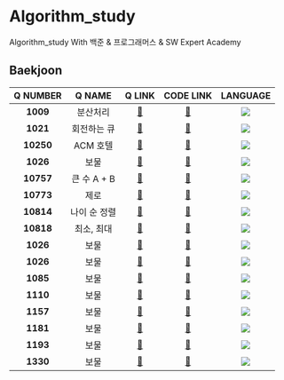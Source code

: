 # Algorithm_study

Algorithm_study With 백준 & 프로그래머스 & SW Expert Academy

## Baekjoon
Q NUMBER|Q NAME|Q LINK|CODE LINK|LANGUAGE|
|:--:|:--:|:--:|:--:|:--:|
|**1009**|분산처리|[:link:](https://www.acmicpc.net/problem/1009)|[:link:](https://github.com/pjs990301/Algorithm_study/blob/main/src/BaekJoon/joon1009.java)|<img src="https://img.shields.io/badge/JAVA-007396?style=for-the-badge&logo=java&logoColor=white">|
|**1021**|회전하는 큐|[:link:](https://www.acmicpc.net/problem/1021)|[:link:](https://github.com/pjs990301/Algorithm_study/blob/main/src/BaekJoon/joon1021.java)|<img src="https://img.shields.io/badge/JAVA-007396?style=for-the-badge&logo=java&logoColor=white">|
|**10250**|ACM 호텔|[:link:](https://www.acmicpc.net/problem/10250)|[:link:](https://github.com/pjs990301/Algorithm_study/blob/main/src/BaekJoon/joon10250.java)|<img src="https://img.shields.io/badge/JAVA-007396?style=for-the-badge&logo=java&logoColor=white">|
|**1026**|보물|[:link:](https://www.acmicpc.net/problem/1026)|[:link:](https://github.com/pjs990301/Algorithm_study/blob/main/src/BaekJoon/joon1026.java)|<img src="https://img.shields.io/badge/JAVA-007396?style=for-the-badge&logo=java&logoColor=white">|
|**10757**|큰 수 A + B|[:link:](https://www.acmicpc.net/problem/10757)|[:link:](https://github.com/pjs990301/Algorithm_study/blob/main/src/BaekJoon/joon10757.java)|<img src="https://img.shields.io/badge/JAVA-007396?style=for-the-badge&logo=java&logoColor=white">|
|**10773**|제로|[:link:](https://www.acmicpc.net/problem/10773)|[:link:](https://github.com/pjs990301/Algorithm_study/blob/main/src/BaekJoon/joon10773.java)|<img src="https://img.shields.io/badge/JAVA-007396?style=for-the-badge&logo=java&logoColor=white">|
|**10814**|나이 순 정렬|[:link:](https://www.acmicpc.net/problem/10814)|[:link:](https://github.com/pjs990301/Algorithm_study/blob/main/src/BaekJoon/joon10814.java)|<img src="https://img.shields.io/badge/JAVA-007396?style=for-the-badge&logo=java&logoColor=white">|
|**10818**|최소, 최대|[:link:](https://www.acmicpc.net/problem/10818)|[:link:](https://github.com/pjs990301/Algorithm_study/blob/main/src/BaekJoon/joon10818.java)|<img src="https://img.shields.io/badge/JAVA-007396?style=for-the-badge&logo=java&logoColor=white">|
|**1026**|보물|[:link:](https://www.acmicpc.net/problem/1026)|[:link:](https://github.com/pjs990301/Algorithm_study/blob/main/src/BaekJoon/joon1026.java)|<img src="https://img.shields.io/badge/JAVA-007396?style=for-the-badge&logo=java&logoColor=white">|
|**1026**|보물|[:link:](https://www.acmicpc.net/problem/1026)|[:link:](https://github.com/pjs990301/Algorithm_study/blob/main/src/BaekJoon/joon1026.java)|<img src="https://img.shields.io/badge/JAVA-007396?style=for-the-badge&logo=java&logoColor=white">|
|**1085**|보물|[:link:](https://www.acmicpc.net/problem/1085)|[:link:](https://github.com/pjs990301/Algorithm_study/blob/main/src/BaekJoon/joon1085.java)|<img src="https://img.shields.io/badge/JAVA-007396?style=for-the-badge&logo=java&logoColor=white">|
|**1110**|보물|[:link:](https://www.acmicpc.net/problem/1110)|[:link:](https://github.com/pjs990301/Algorithm_study/blob/main/src/BaekJoon/joon1110.java)|<img src="https://img.shields.io/badge/JAVA-007396?style=for-the-badge&logo=java&logoColor=white">|
|**1157**|보물|[:link:](https://www.acmicpc.net/problem/1157)|[:link:](https://github.com/pjs990301/Algorithm_study/blob/main/src/BaekJoon/joon1157.java)|<img src="https://img.shields.io/badge/JAVA-007396?style=for-the-badge&logo=java&logoColor=white">|
|**1181**|보물|[:link:](https://www.acmicpc.net/problem/1181)|[:link:](https://github.com/pjs990301/Algorithm_study/blob/main/src/BaekJoon/joon1181.java)|<img src="https://img.shields.io/badge/JAVA-007396?style=for-the-badge&logo=java&logoColor=white">|
|**1193**|보물|[:link:](https://www.acmicpc.net/problem/1193)|[:link:](https://github.com/pjs990301/Algorithm_study/blob/main/src/BaekJoon/joon1193.java)|<img src="https://img.shields.io/badge/JAVA-007396?style=for-the-badge&logo=java&logoColor=white">|
|**1330**|보물|[:link:](https://www.acmicpc.net/problem/1330)|[:link:](https://github.com/pjs990301/Algorithm_study/blob/main/src/BaekJoon/joon1330.java)|<img src="https://img.shields.io/badge/JAVA-007396?style=for-the-badge&logo=java&logoColor=white">|

